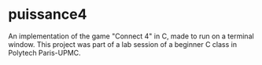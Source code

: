 # puissance4

An implementation of the game "Connect 4" in C, made to run on a terminal window. This project was part of a lab session of a beginner C class in Polytech Paris-UPMC.
